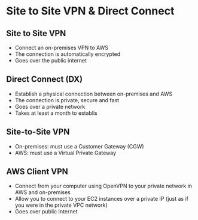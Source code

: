# Site to Site VPN & Direct Connect

## Site to Site VPN

- Connect an on-premises VPN to AWS
- The connection is automatically encrypted
- Goes over the public internet

## Direct Connect (DX)

- Establish a physical connection between on-premises and AWS
- The connection is private, secure and fast
- Goes over a private network
- Takes at least a month to establis

## Site-to-Site VPN

- On-premises: must use a Customer Gateway (CGW)
- AWS: must use a Virtual Private Gateway

## AWS Client VPN

- Connect from your computer using OpenVPN to your private network in AWS and on-premises
- Allow you to connect to your EC2 instances over a private IP (just as if you were in the private VPC network)
- Goes over public Internet
